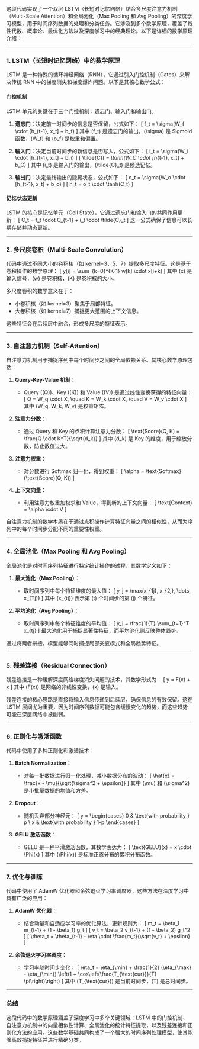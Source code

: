 这段代码实现了一个双层 LSTM（长短时记忆网络）结合多尺度注意力机制（Multi-Scale Attention）和全局池化（Max Pooling 和 Avg Pooling）的深度学习模型，用于时间序列数据的处理和分类任务。它涉及到多个数学原理，覆盖了线性代数、概率论、最优化方法以及深度学习中的经典理论。以下是详细的数学原理介绍：

---

### 1. **LSTM（长短时记忆网络）中的数学原理**
LSTM 是一种特殊的循环神经网络（RNN），它通过引入门控机制（Gates）来解决传统 RNN 中的梯度消失和梯度爆炸问题。以下是其核心数学公式：

#### **门控机制**
LSTM 单元的关键在于三个门控机制：遗忘门、输入门和输出门。
1. **遗忘门**：决定前一时间步的信息是否保留，公式如下：
   \[
   f_t = \sigma(W_f \cdot [h_{t-1}, x_t] + b_f)
   \]
   其中 \(f_t\) 是遗忘门的输出，\(\sigma\) 是 Sigmoid 函数，\(W_f\) 和 \(b_f\) 是权重和偏置。

2. **输入门**：决定当前时间步的新信息是否写入，公式如下：
   \[
   i_t = \sigma(W_i \cdot [h_{t-1}, x_t] + b_i)
   \]
   \[
   \tilde{C}_t = \tanh(W_C \cdot [h_{t-1}, x_t] + b_C)
   \]
   其中 \(i_t\) 是输入门的输出，\(\tilde{C}_t\) 是候选记忆。

3. **输出门**：决定最终输出的隐藏状态，公式如下：
   \[
   o_t = \sigma(W_o \cdot [h_{t-1}, x_t] + b_o)
   \]
   \[
   h_t = o_t \cdot \tanh(C_t)
   \]

#### **记忆状态更新**
LSTM 的核心是记忆单元（Cell State），它通过遗忘门和输入门的共同作用更新：
\[
C_t = f_t \cdot C_{t-1} + i_t \cdot \tilde{C}_t
\]
这一公式确保了信息可以长期存储并动态更新。

---

### 2. **多尺度卷积（Multi-Scale Convolution）**
代码中通过不同大小的卷积核（如 kernel=3、5、7）提取多尺度特征。这是基于卷积操作的数学原理：
\[
y[i] = \sum_{k=0}^{K-1} w[k] \cdot x[i+k]
\]
其中 \(x\) 是输入信号，\(w\) 是卷积核，\(K\) 是卷积核的大小。

多尺度卷积的数学意义在于：
- 小卷积核（如 kernel=3）聚焦于局部特征。
- 大卷积核（如 kernel=7）捕捉更大范围的上下文信息。

这些特征会在后续层中融合，形成多尺度的特征表示。

---

### 3. **自注意力机制（Self-Attention）**
自注意力机制用于捕捉序列中每个时间步之间的全局依赖关系。其核心数学原理包括：
1. **Query-Key-Value 机制**：
   - Query (\(Q\))、Key (\(K\)) 和 Value (\(V\)) 是通过线性变换获得的特征向量：
     \[
     Q = W_q \cdot X, \quad K = W_k \cdot X, \quad V = W_v \cdot X
     \]
     其中 \(W_q, W_k, W_v\) 是权重矩阵。

2. **注意力分数**：
   - 通过 Query 和 Key 的点积计算注意力分数：
     \[
     \text{Score}(Q, K) = \frac{Q \cdot K^T}{\sqrt{d_k}}
     \]
     其中 \(d_k\) 是 Key 的维度，用于缩放分数，防止数值过大。

3. **注意力权重**：
   - 对分数进行 Softmax 归一化，得到权重：
     \[
     \alpha = \text{Softmax}(\text{Score}(Q, K))
     \]

4. **上下文向量**：
   - 利用注意力权重加权求和 Value，得到新的上下文向量：
     \[
     \text{Context} = \alpha \cdot V
     \]

自注意力机制的数学本质在于通过点积操作计算特征向量之间的相似性，从而为序列中的每个时间步分配不同的重要性权重。

---

### 4. **全局池化（Max Pooling 和 Avg Pooling）**
全局池化是对时间序列特征进行特定统计操作的过程，其数学定义如下：
1. **最大池化（Max Pooling）**：
   - 取时间序列中每个特征维度的最大值：
     \[
     y_j = \max(x_{1j}, x_{2j}, \dots, x_{Tj})
     \]
     其中 \(x_{tj}\) 表示第 \(t\) 个时间步的第 \(j\) 个特征。

2. **平均池化（Avg Pooling）**：
   - 取时间序列中每个特征维度的平均值：
     \[
     y_j = \frac{1}{T} \sum_{t=1}^T x_{tj}
     \]
     最大池化用于捕捉显著性特征，而平均池化则反映整体趋势。

通过将两者拼接，模型能够同时捕捉局部突变模式和全局趋势特征。

---

### 5. **残差连接（Residual Connection）**
残差连接是一种缓解深度网络梯度消失问题的技术，其数学形式为：
\[
y = F(x) + x
\]
其中 \(F(x)\) 是网络的非线性变换，\(x\) 是输入。

残差连接的核心思路是直接将输入信息传递到后续层，确保信息的有效保留。这在 LSTM 层间尤为重要，因为时间序列数据可能包含缓慢变化的趋势，而这些趋势可能在深层网络中被削弱。

---

### 6. **正则化与激活函数**
代码中使用了多种正则化和激活技术：
1. **Batch Normalization**：
   - 对每一批数据进行归一化处理，减小数据分布的波动：
     \[
     \hat{x} = \frac{x - \mu}{\sqrt{\sigma^2 + \epsilon}}
     \]
     其中 \(\mu\) 和 \(\sigma^2\) 是小批量数据的均值和方差。

2. **Dropout**：
   - 随机丢弃部分神经元：
     \[
     y = \begin{cases} 
     0 & \text{with probability } p \\
     x & \text{with probability } 1-p
     \end{cases}
     \]

3. **GELU 激活函数**：
   - GELU 是一种平滑激活函数，其数学表达为：
     \[
     \text{GELU}(x) = x \cdot \Phi(x)
     \]
     其中 \(\Phi(x)\) 是标准正态分布的累积分布函数。

---

### 7. **优化与训练**
代码中使用了 AdamW 优化器和余弦退火学习率调度器，这些方法在深度学习中具有广泛的应用：
1. **AdamW 优化器**：
   - 结合动量和自适应学习率的优化算法，更新规则为：
     \[
     m_t = \beta_1 m_{t-1} + (1 - \beta_1) g_t
     \]
     \[
     v_t = \beta_2 v_{t-1} + (1 - \beta_2) g_t^2
     \]
     \[
     \theta_t = \theta_{t-1} - \eta \cdot \frac{m_t}{\sqrt{v_t} + \epsilon}
     \]

2. **余弦退火学习率调度**：
   - 学习率随时间步变化：
     \[
     \eta_t = \eta_{\min} + \frac{1}{2} (\eta_{\max} - \eta_{\min}) \left(1 + \cos\left(\frac{T_{\text{cur}}}{T} \pi\right)\right)
     \]
     其中 \(T_{\text{cur}}\) 是当前时间步，\(T\) 是总时间步。

---

### 总结
这段代码中的数学原理涵盖了深度学习中多个关键领域：LSTM 中的门控机制、自注意力机制中的向量相似性计算、全局池化的统计特征提取，以及残差连接和正则化方法的应用。这些数学基础共同构成了一个强大的时间序列处理模型，使其能够高效捕捉特征并进行精确分类。

